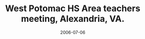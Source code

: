 ---
title: "West Potomac HS Area teachers meeting, Alexandria, VA."
project_id: 
date: 2006-07-06
conference_id: ""
presenters:
   - peter_bandettini
summary: "<p>West Potomac HS Area teachers meeting, Alexandria, VA.</p>"
file: /assets/presentations/T193.ppt
filename: T193.ppt
layout: presentation
---